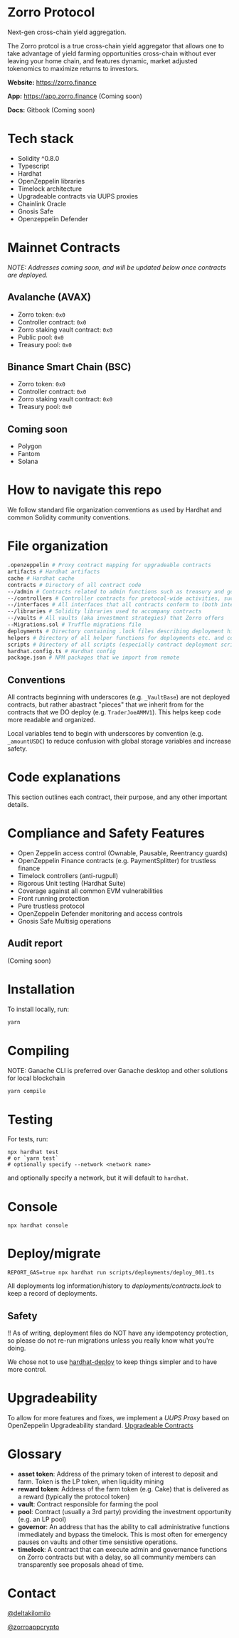 
# Zorro Protocol

Next-gen cross-chain yield aggregation.

The Zorro protcol is a true cross-chain yield aggregator that allows one to take advantage of yield farming opportunities cross-chain without ever leaving your home chain, and features dynamic, market adjusted tokenomics to maximize returns to investors. 

**Website:** https://zorro.finance

**App:** https://app.zorro.finance (Coming soon)

**Docs:** Gitbook (Coming soon)

# Tech stack

* Solidity ^0.8.0
* Typescript
* Hardhat
* OpenZeppelin libraries
* Timelock architecture
* Upgradeable contracts via UUPS proxies
* Chainlink Oracle
* Gnosis Safe
* Openzeppelin Defender

# Mainnet Contracts

_NOTE: Addresses coming soon, and will be updated below once contracts are deployed._

## Avalanche (AVAX)

* Zorro token: `0x0`
* Controller contract: `0x0`
* Zorro staking vault contract: `0x0`
* Public pool: `0x0`
* Treasury pool: `0x0`

## Binance Smart Chain (BSC)

* Zorro token: `0x0`
* Controller contract: `0x0`
* Zorro staking vault contract: `0x0`
* Treasury pool: `0x0`

## Coming soon

* Polygon
* Fantom
* Solana

# How to navigate this repo

We follow standard file organization conventions as used by Hardhat and common Solidity community conventions.

# File organization

```bash
.openzeppelin # Proxy contract mapping for upgradeable contracts
artifacts # Hardhat artifacts
cache # Hardhat cache
contracts # Directory of all contract code
--/admin # Contracts related to admin functions such as treasury and governance
--/controllers # Controller contracts for protocol-wide activities, such as cross chain
--/interfaces # All interfaces that all contracts conform to (both internal and 3rd party)
--/libraries # Solidity libraries used to accompany contracts
--/vaults # All vaults (aka investment strategies) that Zorro offers
--Migrations.sol # Truffle migrations file
deployments # Directory containing .lock files describing deployment history
helpers # Directory of all helper functions for deployments etc. and constants such as 3rd party and wallet addresses
scripts # Directory of all scripts (especially contract deployment scripts)
hardhat.config.ts # Hardhat config
package.json # NPM packages that we import from remote
```

## Conventions

All contracts beginning with underscores (e.g. `_VaultBase`) are not deployed contracts, but rather abastract "pieces" 
that we inherit from for the contracts that we DO deploy (e.g. `TraderJoeAMMV1`). This helps keep code more readable
and organized. 

Local variables tend to begin with underscores by convention (e.g. `_amountUSDC`) to reduce confusion with global storage 
variables and increase safety. 

# Code explanations

This section outlines each contract, their purpose, and any other important details.

# Compliance and Safety Features

* Open Zeppelin access control (Ownable, Pausable, Reentrancy guards)
* OpenZeppelin Finance contracts (e.g. PaymentSplitter) for trustless finance
* Timelock controllers (anti-rugpull)
* Rigorous Unit testing (Hardhat Suite)
* Coverage against all common EVM vulnerabilities
* Front running protection
* Pure trustless protocol
* OpenZeppelin Defender monitoring and access controls
* Gnosis Safe Multisig operations

## Audit report
(Coming soon)

# Installation 

To install locally, run:

```bash
yarn
```

# Compiling

NOTE: Ganache CLI is preferred over Ganache desktop and other solutions for local blockchain

```bash
yarn compile
```

# Testing

For tests, run:

```shell
npx hardhat test
# or `yarn test`
# optionally specify --network <network name>
```

and optionally specify a network, but it will default to `hardhat`.

# Console

```shell
npx hardhat console

```

# Deploy/migrate

```shell
REPORT_GAS=true npx hardhat run scripts/deployments/deploy_001.ts
```

All deployments log information/history to _deployments/contracts.lock_ to keep a record of deployments.


## Safety

!! As of writing, deployment files do NOT have any idempotency protection, so please do not re-run migrations
unless you really know what you're doing.

We chose not to use [hardhat-deploy](https://github.com/wighawag/hardhat-deploy/tree/master) to keep things simpler 
and to have more control.

# Upgradeability

To allow for more features and fixes, we implement a _UUPS Proxy_ based on OpenZeppelin Upgradeability standard. 
[Upgradeable Contracts](https://docs.openzeppelin.com/upgrades-plugins/1.x/proxies)

# Glossary

* **asset token**: Address of the primary token of interest to deposit and farm. Token is the LP token, when liquidity mining
* **reward token**: Address of the farm token (e.g. Cake) that is delivered as a reward (typically the protocol token)
* **vault**: Contract responsible for farming the pool
* **pool**: Contract (usually a 3rd party) providing the investment opportunity (e.g. an LP pool)
* **governor**: An address that has the ability to call administrative functions immediately and bypass the timelock. 
This is most often for emergency pauses on vaults and other time sensistive operations. 
* **timelock**: A contract that can execute admin and governance functions on Zorro contracts but with a delay, so all 
community members can transparently see proposals ahead of time.

# Contact

[@deltakilomilo](https://twitter.com/deltakilomilo/)

[@zorroappcrypto](https://twitter.com/zorroappcrypto)